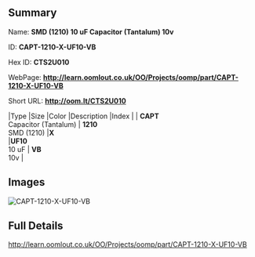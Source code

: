 

## Summary
 
Name: __SMD (1210) 10 uF Capacitor (Tantalum) 10v__

ID: __CAPT-1210-X-UF10-VB__

Hex ID: __CTS2U010__

WebPage: __http://learn.oomlout.co.uk/OO/Projects/oomp/part/CAPT-1210-X-UF10-VB__

Short URL: __http://oom.lt/CTS2U010__


|Type   |Size   |Color   |Description   |Index   |
| __CAPT__ <br>Capacitor (Tantalum)  | __1210__<br>SMD (1210)   |__X__<br>    |__UF10__<br>10 uF    | __VB__<br> 10v |


## Images
![CAPT-1210-X-UF10-VB](http://oomlout.com/oomp-gen/parts/CAPT-1210-X-UF10-VB/CAPT-1210-X-UF10-VB_420.jpg)

## Full Details

 http://learn.oomlout.co.uk/OO/Projects/oomp/part/CAPT-1210-X-UF10-VB

